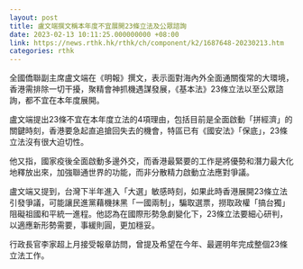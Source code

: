 ```yaml
---
layout: post
title: 盧文端撰文稱本年度不宜展開23條立法及公眾諮詢
date: 2023-02-13 10:11:25.000000000 +08:00
link: https://news.rthk.hk/rthk/ch/component/k2/1687648-20230213.htm
categories: rthk
---
```


全國僑聯副主席盧文端在《明報》撰文，表示面對海內外全面通關復常的大環境，香港需排除一切干擾，聚精會神抓機遇謀發展，《基本法》23條立法以至公眾諮詢，都不宜在本年度展開。

盧文端提出23條不宜在本年度立法的4項理由，包括目前是全面啟動「拼經濟」的關鍵時刻，香港要急起直追搶回失去的機會，特區已有《國安法》「保底」，23條立法沒有很大迫切性。

他又指，國家疫後全面啟動多邊外交，而香港最緊要的工作是將優勢和潛力最大化地釋放出來，加強聯通世界的功能，而非分散精力啟動立法應對爭議。

盧文端又提到，台灣下半年進入「大選」敏感時刻，如果此時香港展開23條立法引發爭議，可能讓民進黨藉機抹黑「一國兩制」，騙取選票，撈取政權「搞台獨」阻礙祖國和平統一進程。他認為在國際形勢急劇變化下，23條立法要細心研判，以適應新形勢需要，事緩則圓，更加穩妥。

行政長官李家超上月接受報章訪問，曾提及希望在今年、最遲明年完成整個23條立法工作。
